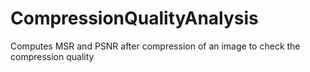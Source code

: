 # CompressionQualityAnalysis
Computes MSR and PSNR after compression of an image to check the compression quality
